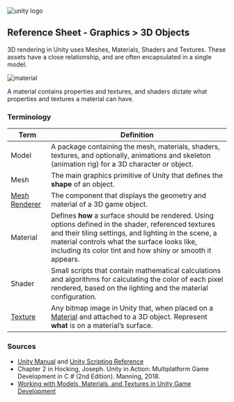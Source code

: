 

![unity logo](images/unity-logo-293w.png)

## Reference Sheet - Graphics > 3D Objects


3D rendering in Unity uses Meshes, Materials, Shaders and Textures. These assets have a close relationship, and are often encapsulated in a single model.







![material](images/material.jpg)

A material contains properties and textures, and shaders dictate what properties and textures a material can have.



### Terminology

Term | Definition
--- | ---
Model | A package containing the mesh, materials, shaders, textures, and optionally, animations and skeleton (animation rig) for a 3D character or object.
Mesh | The main graphics primitive of Unity that defines the **shape** of an object.
[Mesh Renderer](https://docs.unity3d.com/Manual/class-MeshRenderer.html) | The component that displays the geometry and material of a 3D game object.
Material | Defines **how** a surface should be rendered. Using options defined in the shader,  referenced textures and their tiling settings, and lighting in the scene, a material controls what the surface looks like, including its color tint and how shiny or smooth it appears.
Shader | Small scripts that contain mathematical calculations and algorithms for calculating the color of each pixel rendered, based on the lighting and the material configuration.
[Texture](https://docs.unity3d.com/Manual/Textures.html) | Any bitmap image in Unity that, when placed on a [Material](https://docs.unity3d.com/Manual/Materials.html) and attached to a 3D object. Represent **what** is on a material’s surface.




### Sources
* [Unity Manual](https://docs.unity3d.com/Manual/index.html) and [Unity Scripting Reference](https://docs.unity3d.com/ScriptReference/index.html)
* Chapter 2 in Hocking, Joseph. Unity in Action: Multiplatform Game Development in C # (2nd Edition). Manning, 2018.
* [Working with Models, Materials, and Textures in Unity Game Development](https://www.informit.com/articles/article.aspx?p=2162089&seqNum=2)
